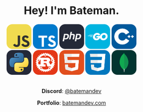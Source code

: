 <div align="center">

# Hey! I'm Bateman.
<img src="https://github.com/tandpfun/skill-icons/blob/main/icons/JavaScript.svg" height="65" />
<img src="https://github.com/tandpfun/skill-icons/blob/main/icons/TypeScript.svg" height="65" />
<img src="https://raw.githubusercontent.com/tandpfun/skill-icons/main/icons/PHP-Dark.svg" height="65" />
<img src="https://github.com/tandpfun/skill-icons/blob/main/icons/GoLang.svg" height="65"> 
<img src="https://github.com/tandpfun/skill-icons/blob/main/icons/CPP.svg" height="65">
<br>
<img src="https://github.com/tandpfun/skill-icons/blob/main/icons/Python-Dark.svg" height="65" />
<img src="https://github.com/tandpfun/skill-icons/blob/main/icons/Rust.svg" height="65"> 
<img src="https://github.com/tandpfun/skill-icons/blob/main/icons/HTML.svg" height="65" />
<img src="https://github.com/tandpfun/skill-icons/blob/main/icons/CSS.svg" height="65" />
<img src="https://github.com/tandpfun/skill-icons/blob/main/icons/MongoDB.svg" height="65"> 
<br>
<br>

**Discord**: [@batemandev](http://discord.com/users/1239965012047433779)

**Portfolio**: [batemandev.com](https://batemandev.com)
</div>
